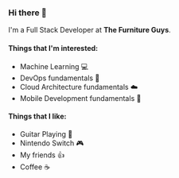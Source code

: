 ### Hi there 👏
I'm a Full Stack Developer at **The Furniture Guys**.

#### Things that I'm interested:
-   Machine Learning    💻 
-   DevOps fundamentals 🐳 
-   Cloud Architecture fundamentals ☁️ 
-   Mobile Development fundamentals 📱

#### Things that I like:
-   Guitar Playing  🎸
-   Nintendo Switch 🎮 
-   My friends  👍 
-   Coffee  ☕ 
